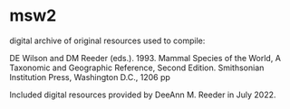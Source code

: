 # msw2
digital archive of original resources used to compile:

DE Wilson and DM Reeder (eds.). 1993. Mammal Species of the World, A Taxonomic and Geographic Reference, Second Edition. Smithsonian Institution Press, Washington D.C., 1206 pp

Included digital resources provided by DeeAnn M. Reeder in July 2022.


